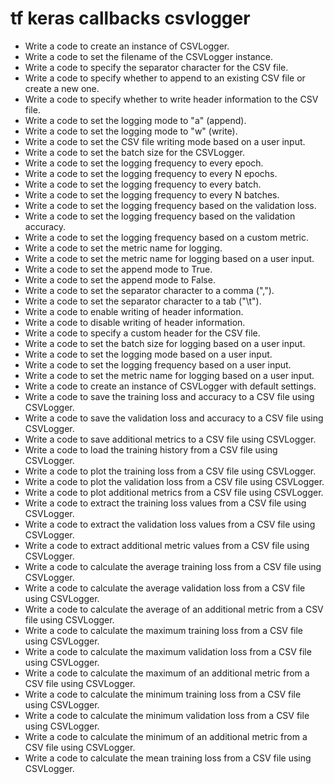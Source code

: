# tf keras callbacks csvlogger

- Write a code to create an instance of CSVLogger.
- Write a code to set the filename of the CSVLogger instance.
- Write a code to specify the separator character for the CSV file.
- Write a code to specify whether to append to an existing CSV file or create a new one.
- Write a code to specify whether to write header information to the CSV file.
- Write a code to set the logging mode to "a" (append).
- Write a code to set the logging mode to "w" (write).
- Write a code to set the CSV file writing mode based on a user input.
- Write a code to set the batch size for the CSVLogger.
- Write a code to set the logging frequency to every epoch.
- Write a code to set the logging frequency to every N epochs.
- Write a code to set the logging frequency to every batch.
- Write a code to set the logging frequency to every N batches.
- Write a code to set the logging frequency based on the validation loss.
- Write a code to set the logging frequency based on the validation accuracy.
- Write a code to set the logging frequency based on a custom metric.
- Write a code to set the metric name for logging.
- Write a code to set the metric name for logging based on a user input.
- Write a code to set the append mode to True.
- Write a code to set the append mode to False.
- Write a code to set the separator character to a comma (",").
- Write a code to set the separator character to a tab ("\t").
- Write a code to enable writing of header information.
- Write a code to disable writing of header information.
- Write a code to specify a custom header for the CSV file.
- Write a code to set the batch size for logging based on a user input.
- Write a code to set the logging mode based on a user input.
- Write a code to set the logging frequency based on a user input.
- Write a code to set the metric name for logging based on a user input.
- Write a code to create an instance of CSVLogger with default settings.
- Write a code to save the training loss and accuracy to a CSV file using CSVLogger.
- Write a code to save the validation loss and accuracy to a CSV file using CSVLogger.
- Write a code to save additional metrics to a CSV file using CSVLogger.
- Write a code to load the training history from a CSV file using CSVLogger.
- Write a code to plot the training loss from a CSV file using CSVLogger.
- Write a code to plot the validation loss from a CSV file using CSVLogger.
- Write a code to plot additional metrics from a CSV file using CSVLogger.
- Write a code to extract the training loss values from a CSV file using CSVLogger.
- Write a code to extract the validation loss values from a CSV file using CSVLogger.
- Write a code to extract additional metric values from a CSV file using CSVLogger.
- Write a code to calculate the average training loss from a CSV file using CSVLogger.
- Write a code to calculate the average validation loss from a CSV file using CSVLogger.
- Write a code to calculate the average of an additional metric from a CSV file using CSVLogger.
- Write a code to calculate the maximum training loss from a CSV file using CSVLogger.
- Write a code to calculate the maximum validation loss from a CSV file using CSVLogger.
- Write a code to calculate the maximum of an additional metric from a CSV file using CSVLogger.
- Write a code to calculate the minimum training loss from a CSV file using CSVLogger.
- Write a code to calculate the minimum validation loss from a CSV file using CSVLogger.
- Write a code to calculate the minimum of an additional metric from a CSV file using CSVLogger.
- Write a code to calculate the mean training loss from a CSV file using CSVLogger.